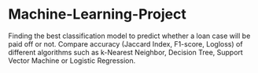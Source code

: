 # Machine-Learning-Project
Finding the best classification model to predict whether a loan case will be paid off or not.  Compare accuracy (Jaccard Index, F1-score, Logloss) of different algorithms such as k-Nearest Neighbor, Decision Tree, Support Vector Machine or Logistic Regression.
